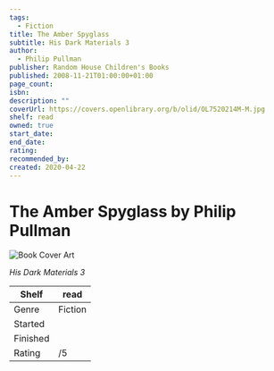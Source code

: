 ```yaml
---
tags:
  - Fiction
title: The Amber Spyglass
subtitle: His Dark Materials 3
author:
  - Philip Pullman
publisher: Random House Children's Books
published: 2008-11-21T01:00:00+01:00
page_count: 
isbn: 
description: ""
coverUrl: https://covers.openlibrary.org/b/olid/OL7520214M-M.jpg
shelf: read
owned: true
start_date: 
end_date: 
rating: 
recommended_by: 
created: 2020-04-22
---
```


# The Amber Spyglass by Philip Pullman

![Book Cover Art](https://covers.openlibrary.org/b/olid/OL7520214M-M.jpg)

_His Dark Materials 3_

| Shelf | read |
| --- | --- |
| Genre | Fiction |
| Started |  |
| Finished |  |
| Rating | /5 |

